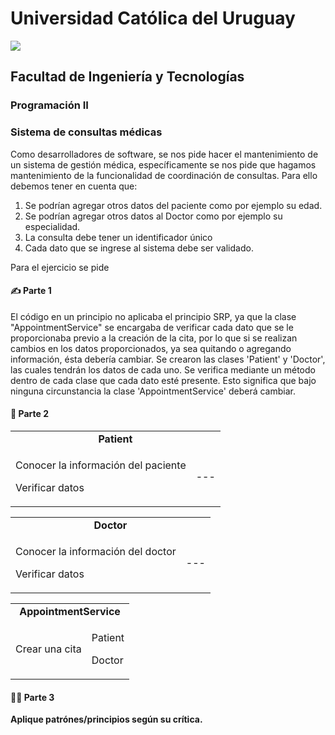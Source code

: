 # Universidad Católica del Uruguay
<img src="https://ucu.edu.uy/sites/all/themes/univer/logo.png">

## Facultad de Ingeniería y Tecnologías
### Programación II

### Sistema de consultas médicas

Como desarrolladores de software, se nos pide hacer el mantenimiento de un sistema de gestión médica, específicamente se nos pide que hagamos mantenimiento de la funcionalidad de coordinación de consultas. Para ello debemos tener en cuenta que:
1. Se podrían agregar otros datos del paciente como por ejemplo su edad.
2. Se podrían agregar otros datos al Doctor como por ejemplo su especialidad.
3. La consulta debe tener un identificador único
4. Cada dato que se ingrese al sistema debe ser validado.

Para el ejercicio se pide

#### ✍ Parte 1
El código en un principio no aplicaba el principio SRP, ya que la clase "AppointmentService" se encargaba de verificar cada dato que se le proporcionaba previo a la creación de la cita, por lo que si se realizan cambios en los datos proporcionados, ya sea quitando o agregando información, ésta debería cambiar.
Se crearon las clases 'Patient' y 'Doctor', las cuales tendrán los datos de cada uno. Se verifica mediante un método dentro de cada clase que cada dato esté presente.
Esto significa que bajo ninguna circunstancia la clase 'AppointmentService' deberá cambiar.

#### 🧐 Parte 2
<table id="card">
    <tr>
        <td align="center" colspan="2">
            <b>Patient</b>
        </td>
    </tr>
    <tr>
        <td>
            <p>Conocer la información del paciente</p>
            <p>Verificar datos</p>
        </td>
        <td>
            <p>---</p>
        </td>
    </tr>
</table>

<table id="card">
    <tr>
        <td align="center" colspan="2">
            <b>Doctor</b>
        </td>
    </tr>
    <tr>
        <td>
            <p>Conocer la información del doctor</p>
            <p>Verificar datos</p>
        </td>
        <td>
            <p>---</p>
        </td>
    </tr>
</table>

<table id="card">
    <tr>
        <td align="center" colspan="2">
            <b>AppointmentService</b>
        </td>
    </tr>
    <tr>
        <td>
            <p>Crear una cita</p>
        </td>
        <td>
            <p>Patient</p>
            <p>Doctor</p>
        </td>
    </tr>
</table>

#### 👩‍💻 Parte 3
**Aplique patrónes/principios según su crítica.**

